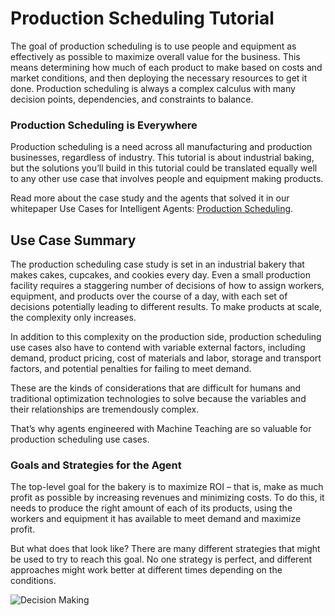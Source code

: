 # Production Scheduling Tutorial

The goal of production scheduling is to use people and equipment as effectively as possible to maximize overall value for the business. This means determining how much of each product to make based on costs and market conditions, and then deploying the necessary resources to get it done. Production scheduling is always a complex calculus with many decision points, dependencies, and constraints to balance.

### Production Scheduling is Everywhere
Production scheduling is a need across all manufacturing and production businesses, regardless of industry. This tutorial is about industrial baking, but the solutions you’ll build in this tutorial could be translated equally well to any other use case that involves people and equipment making products.

Read more about the case study and the agents that solved it in our whitepaper Use Cases for Intelligent Agents: [Production Scheduling](https://cdn.prod.website-files.com/65973bba7be64ecd9a0c2ee8/66d956fccd689331aa3ce1ba_Production%20Scheduling%20Use%20Case.pdf).

## Use Case Summary
The production scheduling case study is set in an industrial bakery that makes cakes, cupcakes, and cookies every day. Even a small production facility requires a staggering number of decisions of how to assign workers, equipment, and products over the course of a day, with each set of decisions potentially leading to different results. To make products at scale, the complexity only increases.

In addition to this complexity on the production side, production scheduling use cases also have to contend with variable external factors, including demand, product pricing, cost of materials and labor, storage and transport factors, and potential penalties for failing to meet demand.

These are the kinds of considerations that are difficult for humans and traditional optimization technologies to solve because the variables and their relationships are tremendously complex.

That’s why agents engineered with Machine Teaching are so valuable for production scheduling use cases.

### Goals and Strategies for the Agent
The top-level goal for the bakery is to maximize ROI – that is, make as much profit as possible by increasing revenues and minimizing costs. To do this, it needs to produce the right amount of each of its products, using the workers and equipment it has available to meet demand and maximize profit.

But what does that look like? There are many different strategies that might be used to try to reach this goal. No one strategy is perfect, and different approaches might work better at different times depending on the conditions.

![Decision Making](https://github.com/user-attachments/assets/f440175c-51c5-46cf-b25a-38ab600027d7)
